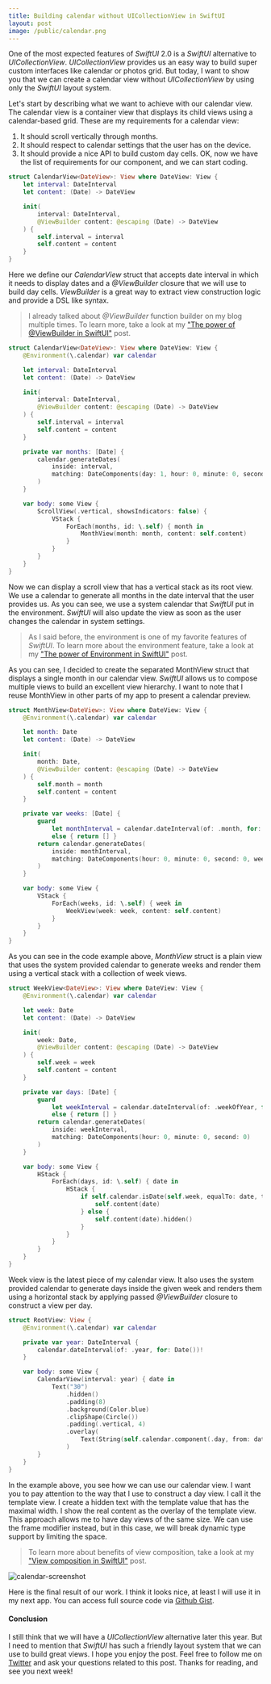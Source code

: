 ```yaml
---
title: Building calendar without UICollectionView in SwiftUI
layout: post
image: /public/calendar.png
---
```

One of the most expected features of *SwiftUI* 2.0 is a *SwiftUI* alternative to *UICollectionView*. *UICollectionView* provides us an easy way to build super custom interfaces like calendar or photos grid. But today, I want to show you that we can create a calendar view without *UICollectionView* by using only the *SwiftUI* layout system.

Let's start by describing what we want to achieve with our calendar view. The calendar view is a container view that displays its child views using a calendar-based grid. These are my requirements for a calendar view:
1. It should scroll vertically through months.
2. It should respect to calendar settings that the user has on the device.
3. It should provide a nice API to build custom day cells.
OK, now we have the list of requirements for our component, and we can start coding.

```swift
struct CalendarView<DateView>: View where DateView: View {
    let interval: DateInterval
    let content: (Date) -> DateView

    init(
        interval: DateInterval,
        @ViewBuilder content: @escaping (Date) -> DateView
    ) {
        self.interval = interval
        self.content = content
    }
}
```

Here we define our *CalendarView* struct that accepts date interval in which it needs to display dates and a *@ViewBuilder* closure that we will use to build day cells. *ViewBuilder* is a great way to extract view construction logic and provide a DSL like syntax.

> I already talked about *@ViewBuilder* function builder on my blog multiple times. To learn more, take a look at my ["The power of @ViewBuilder in SwiftUI"](/2019/12/18/the-power-of-viewbuilder-in-swiftui/) post.

```swift
struct CalendarView<DateView>: View where DateView: View {
    @Environment(\.calendar) var calendar

    let interval: DateInterval
    let content: (Date) -> DateView

    init(
        interval: DateInterval,
        @ViewBuilder content: @escaping (Date) -> DateView
    ) {
        self.interval = interval
        self.content = content
    }

    private var months: [Date] {
        calendar.generateDates(
            inside: interval,
            matching: DateComponents(day: 1, hour: 0, minute: 0, second: 0)
        )
    }

    var body: some View {
        ScrollView(.vertical, showsIndicators: false) {
            VStack {
                ForEach(months, id: \.self) { month in
                    MonthView(month: month, content: self.content)
                }
            }
        }
    }
}
```

Now we can display a scroll view that has a vertical stack as its root view. We use a calendar to generate all months in the date interval that the user provides us. As you can see, we use a system calendar that *SwiftUI* put in the environment. *SwiftUI* will also update the view as soon as the user changes the calendar in system settings.

> As I said before, the environment is one of my favorite features of *SwiftUI*. To learn more about the environment feature, take a look at my ["The power of Environment in SwiftUI"](/2019/08/21/the-power-of-environment-in-swiftui/) post.

As you can see, I decided to create the separated MonthView struct that displays a single month in our calendar view. *SwiftUI* allows us to compose multiple views to build an excellent view hierarchy. I want to note that I reuse MonthView in other parts of my app to present a calendar preview.

```swift
struct MonthView<DateView>: View where DateView: View {
    @Environment(\.calendar) var calendar

    let month: Date
    let content: (Date) -> DateView

    init(
        month: Date,
        @ViewBuilder content: @escaping (Date) -> DateView
    ) {
        self.month = month
        self.content = content
    }

    private var weeks: [Date] {
        guard
            let monthInterval = calendar.dateInterval(of: .month, for: month)
            else { return [] }
        return calendar.generateDates(
            inside: monthInterval,
            matching: DateComponents(hour: 0, minute: 0, second: 0, weekday: 1)
        )
    }

    var body: some View {
        VStack {
            ForEach(weeks, id: \.self) { week in
                WeekView(week: week, content: self.content)
            }
        }
    }
}
```

As you can see in the code example above, *MonthView* struct is a plain view that uses the system provided calendar to generate weeks and render them using a vertical stack with a collection of week views.

```swift
struct WeekView<DateView>: View where DateView: View {
    @Environment(\.calendar) var calendar

    let week: Date
    let content: (Date) -> DateView

    init(
        week: Date,
        @ViewBuilder content: @escaping (Date) -> DateView
    ) {
        self.week = week
        self.content = content
    }

    private var days: [Date] {
        guard
            let weekInterval = calendar.dateInterval(of: .weekOfYear, for: week)
            else { return [] }
        return calendar.generateDates(
            inside: weekInterval,
            matching: DateComponents(hour: 0, minute: 0, second: 0)
        )
    }

    var body: some View {
        HStack {
            ForEach(days, id: \.self) { date in
                HStack {
                    if self.calendar.isDate(self.week, equalTo: date, toGranularity: .month) {
                        self.content(date)
                    } else {
                        self.content(date).hidden()
                    }
                }
            }
        }
    }
}
```

Week view is the latest piece of my calendar view. It also uses the system provided calendar to generate days inside the given week and renders them using a horizontal stack by applying passed *@ViewBuilder* closure to construct a view per day.

```swift
struct RootView: View {
    @Environment(\.calendar) var calendar

    private var year: DateInterval {
        calendar.dateInterval(of: .year, for: Date())!
    }

    var body: some View {
        CalendarView(interval: year) { date in
            Text("30")
                .hidden()
                .padding(8)
                .background(Color.blue)
                .clipShape(Circle())
                .padding(.vertical, 4)
                .overlay(
                    Text(String(self.calendar.component(.day, from: date)))
                )
        }
    }
}
```

In the example above, you see how we can use our calendar view. I want you to pay attention to the way that I use to construct a day view. I call it the template view. I create a hidden text with the template value that has the maximal width. I show the real content as the overlay of the template view. This approach allows me to have day views of the same size. We can use the frame modifier instead, but in this case, we will break dynamic type support by limiting the space.

> To learn more about benefits of view composition, take a look at my ["View composition in SwiftUI"](/2019/10/30/view-composition-in-swiftui/) post.

![calendar-screenshot](/public/calendar.png)

Here is the final result of our work. I think it looks nice, at least I will use it in my next app. You can access full source code via [Github Gist](https://gist.github.com/mecid/f8859ea4bdbd02cf5d440d58e936faec).

#### Conclusion
I still think that we will have a *UICollectionView* alternative later this year. But I need to mention that *SwiftUI* has such a friendly layout system that we can use to build great views. I hope you enjoy the post. Feel free to follow me on [Twitter](https://twitter.com/mecid) and ask your questions related to this post. Thanks for reading, and see you next week!
